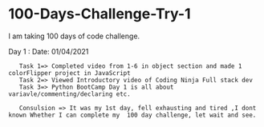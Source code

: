# 100-Days-Challenge-Try-1
 I am taking 100 days of code challenge.

Day 1 :
       Date: 01/04/2021

       Task 1=> Completed video from 1-6 in object section and made 1 colorFlipper project in JavaScript
       Task 2=> Viewed Introductory video of Coding Ninja Full stack dev 
       Task 3=> Python BootCamp Day 1 is all about variavle/commenting/declaring etc.

       Consulsion => It was my 1st day, fell exhausting and tired ,I dont known Whether I can complete my  100 day challenge, let wait and see.


